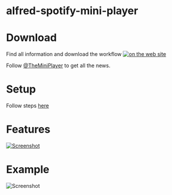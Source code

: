 
# alfred-spotify-mini-player

# Download

Find all information and download the workflow [![on the web site](https://infinit.io/link/vdesabou/3fQDsyu.png)](http://alfred-spotify-mini-player.com)

Follow [@TheMiniPlayer](https://twitter.com/TheMiniPlayer) to get all the news.

# Setup

Follow steps [here](http://alfred-spotify-mini-player.com/setup)

# Features

[![Screenshot](https://raw.githubusercontent.com/vdesabou/alfred-spotify-mini-player/gh-pages/images/features.jpg)](http://alfred-spotify-mini-player.com/#features)

# Example

![Screenshot](http://alfred-spotify-mini-player.com/images/index1.gif)




